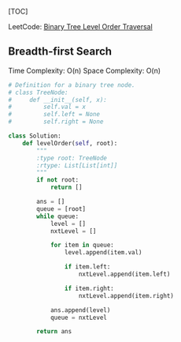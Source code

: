 [TOC]

LeetCode: [Binary Tree Level Order Traversal](https://leetcode.com/problems/binary-tree-level-order-traversal/description/)

## Breadth-first Search

Time Complexity: O(n)
Space Complexity: O(n)

```python
# Definition for a binary tree node.
# class TreeNode:
#     def __init__(self, x):
#         self.val = x
#         self.left = None
#         self.right = None

class Solution:
    def levelOrder(self, root):
        """
        :type root: TreeNode
        :rtype: List[List[int]]
        """
        if not root:
            return []

        ans = []
        queue = [root]
        while queue:
            level = []
            nxtLevel = []

            for item in queue:
                level.append(item.val)

                if item.left:
                    nxtLevel.append(item.left)

                if item.right:
                    nxtLevel.append(item.right)

            ans.append(level)
            queue = nxtLevel

        return ans
```

